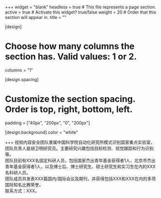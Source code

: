 +++
widget = "blank"
headless = true  # This file represents a page section.
active = true  # Activate this widget? true/false
weight = 20  # Order that this section will appear in.
title = ""

[design]
  # Choose how many columns the section has. Valid values: 1 or 2.
  columns = "1"

[design.spacing]
  # Customize the section spacing. Order is top, right, bottom, left.
  padding = ["40px", "200px", "0", "200px"]

[design.background]
  color = "white"

+++
视频内容安全团队隶属中国科学院自动化研究所模式识别国家重点实验室，团队负责人是胡卫明研究员。主要研究兴趣包括目标检测、视觉跟踪和行为识别等。  
团队目前有XXX名固定科研人员，包括国家杰出青年基金获得者1人，北京市杰出青年基金获得者1人，以及博士后、博士研究生、硕士研究生和实习生在内的XXX名科研人员。  
团队成员共发表XXX篇国内/国际会议及期刊，并获得包括XXX和XXX在内的多项国际知名比赛荣誉。  
联系方式：XXX。

